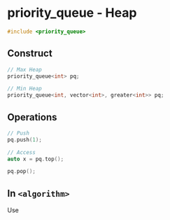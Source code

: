 # priority_queue - Heap

```cpp linenums="1"
#include <priority_queue>
```

## Construct

```cpp linenums="1"
// Max Heap
priority_queue<int> pq;

// Min Heap
priority_queue<int, vector<int>, greater<int>> pq;
```

## Operations

```cpp linenums="1"
// Push
pq.push(1);

// Access
auto x = pq.top();

pq.pop();
```

## In `<algorithm>`

Use 
